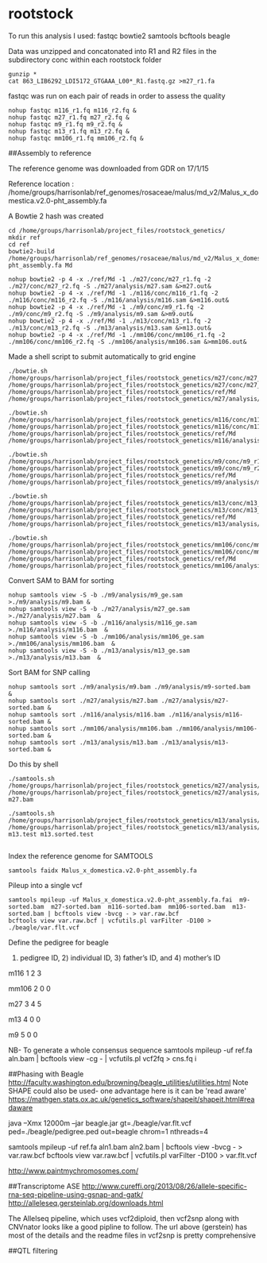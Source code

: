 # rootstock

To run this analysis I used:
fastqc
bowtie2
samtools
bcftools
beagle



Data was unzipped and concatonated into R1 and R2 files in the subdirectory conc within each rootstock folder
```shell
gunzip *
cat 863_LIB6292_LDI5172_GTGAAA_L00*_R1.fastq.gz >m27_r1.fa
```
fastqc was run on each pair of reads in order to assess the quality
```shell
nohup fastqc m116_r1.fq m116_r2.fq &
nohup fastqc m27_r1.fq m27_r2.fq &
nohup fastqc m9_r1.fq m9_r2.fq &
nohup fastqc m13_r1.fq m13_r2.fq &
nohup fastqc mm106_r1.fq mm106_r2.fq &
 ```
##Assembly to reference

The reference genome was downloaded from GDR on 17/1/15

Reference location : /home/groups/harrisonlab/ref_genomes/rosaceae/malus/md_v2/Malus_x_domestica.v2.0-pht_assembly.fa

A Bowtie 2 hash was created

```shell
cd /home/groups/harrisonlab/project_files/rootstock_genetics/
mkdir ref
cd ref
bowtie2-build /home/groups/harrisonlab/ref_genomes/rosaceae/malus/md_v2/Malus_x_domestica.v2.0-pht_assembly.fa Md

nohup bowtie2 -p 4 -x ./ref/Md -1 ./m27/conc/m27_r1.fq -2 ./m27/conc/m27_r2.fq -S ./m27/analysis/m27.sam &>m27.out&
nohup bowtie2 -p 4 -x ./ref/Md -1 ./m116/conc/m116_r1.fq -2 ./m116/conc/m116_r2.fq -S ./m116/analysis/m116.sam &>m116.out&
nohup bowtie2 -p 4 -x ./ref/Md -1 ./m9/conc/m9_r1.fq -2 ./m9/conc/m9_r2.fq -S ./m9/analysis/m9.sam &>m9.out&
nohup bowtie2 -p 4 -x ./ref/Md -1 ./m13/conc/m13_r1.fq -2 ./m13/conc/m13_r2.fq -S ./m13/analysis/m13.sam &>m13.out&
nohup bowtie2 -p 4 -x ./ref/Md -1 ./mm106/conc/mm106_r1.fq -2 ./mm106/conc/mm106_r2.fq -S ./mm106/analysis/mm106.sam &>mm106.out&

```

Made a shell script to submit automatically to grid engine

```shell
./bowtie.sh /home/groups/harrisonlab/project_files/rootstock_genetics/m27/conc/m27_r1.fq /home/groups/harrisonlab/project_files/rootstock_genetics/m27/conc/m27_r2.fq /home/groups/harrisonlab/project_files/rootstock_genetics/ref/Md /home/groups/harrisonlab/project_files/rootstock_genetics/m27/analysis/m27_ge.sam

./bowtie.sh /home/groups/harrisonlab/project_files/rootstock_genetics/m116/conc/m116_r1.fq /home/groups/harrisonlab/project_files/rootstock_genetics/m116/conc/m116_r2.fq /home/groups/harrisonlab/project_files/rootstock_genetics/ref/Md /home/groups/harrisonlab/project_files/rootstock_genetics/m116/analysis/m116_ge.sam

./bowtie.sh /home/groups/harrisonlab/project_files/rootstock_genetics/m9/conc/m9_r1.fq /home/groups/harrisonlab/project_files/rootstock_genetics/m9/conc/m9_r2.fq /home/groups/harrisonlab/project_files/rootstock_genetics/ref/Md /home/groups/harrisonlab/project_files/rootstock_genetics/m9/analysis/m9_ge.sam

./bowtie.sh /home/groups/harrisonlab/project_files/rootstock_genetics/m13/conc/m13_r1.fq /home/groups/harrisonlab/project_files/rootstock_genetics/m13/conc/m13_r2.fq /home/groups/harrisonlab/project_files/rootstock_genetics/ref/Md /home/groups/harrisonlab/project_files/rootstock_genetics/m13/analysis/m13_ge.sam

./bowtie.sh /home/groups/harrisonlab/project_files/rootstock_genetics/mm106/conc/mm106_r1.fq /home/groups/harrisonlab/project_files/rootstock_genetics/mm106/conc/mm106_r2.fq /home/groups/harrisonlab/project_files/rootstock_genetics/ref/Md /home/groups/harrisonlab/project_files/rootstock_genetics/mm106/analysis/mm106_ge.sam
```



Convert SAM to BAM for sorting
```shell
nohup samtools view -S -b ./m9/analysis/m9_ge.sam >./m9/analysis/m9.bam &
nohup samtools view -S -b ./m27/analysis/m27_ge.sam >./m27/analysis/m27.bam  &
nohup samtools view -S -b ./m116/analysis/m116_ge.sam >./m116/analysis/m116.bam  &
nohup samtools view -S -b ./mm106/analysis/mm106_ge.sam >./mm106/analysis/mm106.bam  &
nohup samtools view -S -b ./m13/analysis/m13_ge.sam >./m13/analysis/m13.bam  &

```
 Sort BAM for SNP calling
```shell
nohup samtools sort ./m9/analysis/m9.bam ./m9/analysis/m9-sorted.bam  &
nohup samtools sort ./m27/analysis/m27.bam ./m27/analysis/m27-sorted.bam &
nohup samtools sort ./m116/analysis/m116.bam ./m116/analysis/m116-sorted.bam &
nohup samtools sort ./mm106/analysis/mm106.bam ./mm106/analysis/mm106-sorted.bam &
nohup samtools sort ./m13/analysis/m13.bam ./m13/analysis/m13-sorted.bam &
```

Do this by shell
```shell
./samtools.sh /home/groups/harrisonlab/project_files/rootstock_genetics/m27/analysis/m27_ge.sam /home/groups/harrisonlab/project_files/rootstock_genetics/m27/analysis/ m27.bam 

./samtools.sh /home/groups/harrisonlab/project_files/rootstock_genetics/m13/analysis/small.test /home/groups/harrisonlab/project_files/rootstock_genetics/m13/analysis/ m13.test m13.sorted.test


```
Index the reference genome for SAMTOOLS
```shell
samtools faidx Malus_x_domestica.v2.0-pht_assembly.fa 
```

Pileup into a single vcf

```shell
samtools mpileup -uf Malus_x_domestica.v2.0-pht_assembly.fa.fai  m9-sorted.bam  m27-sorted.bam  m116-sorted.bam  mm106-sorted.bam  m13-sorted.bam | bcftools view -bvcg - > var.raw.bcf
bcftools view var.raw.bcf | vcfutils.pl varFilter -D100 > ./beagle/var.flt.vcf
```

Define the pedigree for beagle
1) pedigree ID, 2) individual ID, 3) father’s ID, and 4) mother’s ID

m116 1 2 3

mm106 2 0 0

m27 3 4 5

m13 4 0 0

m9 5 0 0


NB- To generate a whole consensus sequence
samtools mpileup -uf ref.fa aln.bam | bcftools view -cg - | vcfutils.pl vcf2fq > cns.fq i 

##Phasing with Beagle
http://faculty.washington.edu/browning/beagle_utilities/utilities.html
Note SHAPE could also be used- one advantage here is it can be 'read aware'  https://mathgen.stats.ox.ac.uk/genetics_software/shapeit/shapeit.html#readaware

java –Xmx 12000m –jar beagle.jar gt=./beagle/var.flt.vcf ped=./beagle/pedigree.ped out=beagle chrom=1 nthreads=4


samtools mpileup -uf ref.fa aln1.bam aln2.bam | bcftools view -bvcg - > var.raw.bcf
bcftools view var.raw.bcf | vcfutils.pl varFilter -D100 > var.flt.vcf


http://www.paintmychromosomes.com/

##Transcriptome ASE
http://www.cureffi.org/2013/08/26/allele-specific-rna-seq-pipeline-using-gsnap-and-gatk/
http://alleleseq.gersteinlab.org/downloads.html

The Allelseq pipeline, which uses vcf2diploid, then vcf2snp along with CNVnator 
looks like a good pipline to follow. 
The url above (gerstein) has most of the details and the readme files in vcf2snp is pretty comprehensive


##QTL filtering



